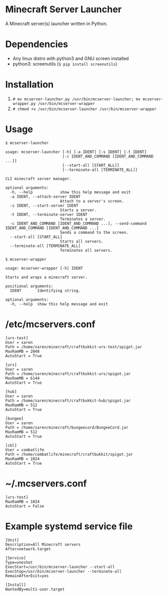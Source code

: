 Minecraft Server Launcher
=========================

A Minecraft server(s) launcher written in Python.

Dependencies
=========================
- Any linux distro with python3 and GNU screen installed
- python3: screenutils (`$ pip install screenutils`)

Installation
=========================
1. `# mv mcserver-launcher.py /usr/bin/mcserver-launcher; mv mcserver-wrapper.py /usr/bin/mcserver-wrapper`
2. `# chmod +x /usr/bin/mcserver-launcher /usr/bin/mcserver-wrapper`

Usage
=========================
`$ mcserver-launcher`
```
usage: mcserver-launcher [-h] [-a IDENT] [-s IDENT] [-t IDENT]
                         [-c IDENT_AND_COMMAND [IDENT_AND_COMMAND ...]]
                         [--start-all [START_ALL]]
                         [--terminate-all [TERMINATE_ALL]]

CLI minecraft server manager.

optional arguments:
  -h, --help            show this help message and exit
  -a IDENT, --attach-server IDENT
                        Attach to a server's screen.
  -s IDENT, --start-server IDENT
                        Starts a server.
  -t IDENT, --terminate-server IDENT
                        Terminates a server.
  -c IDENT_AND_COMMAND [IDENT_AND_COMMAND ...], --send-command IDENT_AND_COMMAND [IDENT_AND_COMMAND ...]
                        Sends a command to the screen.
  --start-all [START_ALL]
                        Starts all servers.
  --terminate-all [TERMINATE_ALL]
                        Terminates all servers.

```
`$ mcserver-wrapper`
```
usage: mcserver-wrapper [-h] IDENT

Starts and wraps a minecraft server.

positional arguments:
  IDENT       Identifying string.

optional arguments:
  -h, --help  show this help message and exit
```

/etc/mcservers.conf
=========================
```
[urs-test]
User = saren
Path = /home/saren/minecraft/craftbukkit-urs-test/spigot.jar
MaxRamMB = 2048
AutoStart = True

[urs]
User = saren
Path = /home/saren/minecraft/craftbukkit-urs/spigot.jar
MaxRamMB = 6144
AutoStart = True

[hub]
User = saren
Path = /home/saren/minecraft/craftbukkit-hub/spigot.jar
MaxRamMB = 512
AutoStart = True

[bungee]
User = saren
Path = /home/saren/minecraft/bungeecord/BungeeCord.jar
MaxRamMB = 512
AutoStart = True

[cbl]
User = combatlife
Path = /home/combatlife/minecraft/craftbukkit/spigot.jar
MaxRamMB = 1024
AutoStart = True
```

~/.mcservers.conf
=========================
```
[urs-test]
MaxRamMB = 1024
AutoStart = False
```

Example systemd service file
=========================
```
[Unit]
Description=All Minecraft servers
After=network.target

[Service]
Type=oneshot
ExecStart=/usr/bin/mcserver-launcher --start-all
ExecStop=/usr/bin/mcserver-launcher --terminate-all
RemainAfterExit=yes

[Install]
WantedBy=multi-user.target
```

